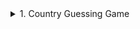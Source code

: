 
<details>
<summary>1. Country Guessing Game</summary>

## How It Works:
- A random country is selected from a list of all the countries in the world using the `pycountry` library.
- The player has 7 guesses to figure out the country's name, one letter at a time.
- For each correct letter, the letter is revealed in its correct position.
- For each incorrect guess, the number of remaining guesses decreases.
- The game ends when either the player correctly guesses all the letters of the country's name, or they run out of guesses.

## Libraries Used:
- `random` – to select a random country.
- `pycountry` – to retrieve a list of country names.
- `pandas` – to create a DataFrame of the country names (optional for data handling).

## How to Play:
1. Run the program.
2. Guess one letter at a time.
3. Try to guess the entire country's name before running out of guesses.
4. You win if you guess the country's name, and lose if you make 7 incorrect guesses.

Enjoy the game!

</details>
